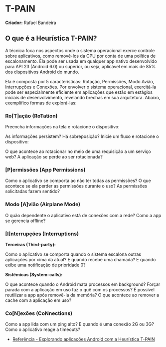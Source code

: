 # T-PAIN

**Criador:** Rafael Bandeira

## O que é a Heurística T-PAIN?

A técnica foca nos aspectos onde o sistema operacional exerce controle sobre aplicativos, como removê-los da CPU por conta de uma política de escalonamento. Ela pode ser usada em qualquer app nativo desenvolvido para API 23 (Android 6.0) ou superior, ou seja, aplicável em mais de 85% dos dispositivos Android do mundo.

Ela é composta por 5 características: Rotação, Permissões, Modo Avião, Interrupções e Conexões. Por envolver o sistema operacional, exercitá-la pode ser especialmente eficiente em aplicações que estão em estágios iniciais de desenvolvimento, revelando brechas em sua arquitetura. Abaixo, exemplifico formas de explorá-las:

### **Ro[T]ação (RoTation)**

Preencha informações na tela e rotacione o dispositivo:

As informações persistem?
Há sobreposição?
Inicie um fluxo e rotacione o dispositivo:

O que acontece ao rotacionar no meio de uma requisição a um serviço web?
A aplicação se perde ao ser rotacionada?

### **[P]ermissões (App Permissions)**

Como o aplicativo se comporta ao não ter todas as permissões?
O que acontece se ela perder as permissões durante o uso?
As permissões solicitadas fazem sentido?

### **Modo [A]vião (Airplane Mode)**

O quão dependente o aplicativo está de conexões com a rede?
Como a app se gerencia offline?

### **[I]nterrupções (Interruptions)**

**Terceiras (Third-party):**

Como o aplicativo se comporta quando o sistema escalona outras aplicações por cima da atual?
E quando recebe uma chamada?
E quando exibe uma notificação de prioridade 0?

**Sistêmicas (System-calls):**

O que acontece quando o Android mata processos em background?
Forçar parada com a aplicação em uso faz o quê com os processos?
É possível reutilizar a app após removê-la da memória?
O que acontece ao remover a cache com a aplicação em uso?

### **Co[N]exões (CoNnections)**

Como a app lida com um ping alto?
E quando é uma conexão 2G ou 3G?
Como o aplicativo reage a timeouts?

- [Referência - Explorando aplicações Android com a Heurística T-PAIN](https://medium.com/revista-tspi/t-pain-heur%C3%ADstica-de-testes-para-aplica%C3%A7%C3%B5es-android-11260f9f98c1)